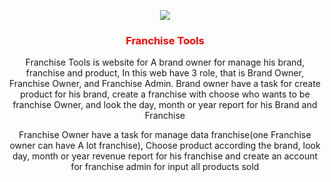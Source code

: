 <div style="text-align:center">
    <p align="center"><img src="https://raw.githubusercontent.com/RezaNum1/ticketbox/master/public/assets/backend/images/brandowner1.png"></p>
<h3 style="color:red">Franchise Tools</h3>
<p>
	Franchise Tools is website for A brand owner for manage his brand, franchise and product, In this web have 3 role, that is Brand Owner, Franchise Owner, and Franchise Admin. Brand owner have a task for create product for his brand, create a franchise with choose who wants to be franchise Owner, and look the day, month or year report for his Brand and Franchise</p>
    <p>
    Franchise Owner have a task for manage data franchise(one Franchise owner can have A lot franchise), Choose product according the brand, look day, month or year revenue report for his franchise and create an account for franchise admin for input all products sold
    </p>

